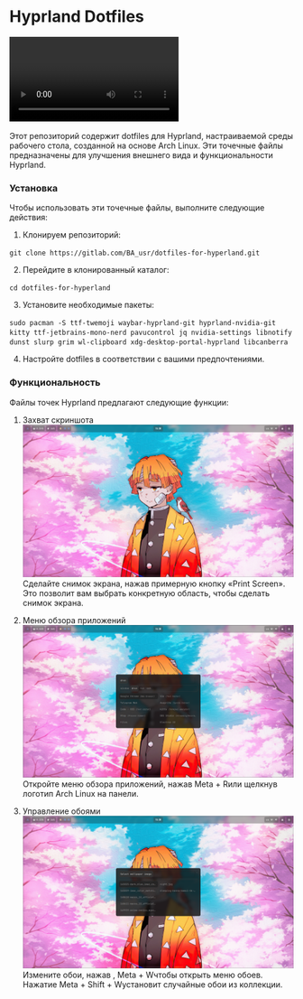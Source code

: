 # Hyprland Dotfiles

<video src="Media/rice.mp4" controls title="Title"></video>

Этот репозиторий содержит dotfiles для Hyprland, настраиваемой среды рабочего стола, созданной на основе Arch Linux. Эти точечные файлы предназначены для улучшения внешнего вида и функциональности Hyprland.

### Установка

Чтобы использовать эти точечные файлы, выполните следующие действия:

1. Клонируем репозиторий:

`git clone https://gitlab.com/BA_usr/dotfiles-for-hyperland.git`

2. Перейдите в клонированный каталог:

`cd dotfiles-for-hyperland`

3. Установите необходимые пакеты:

`sudo pacman -S ttf-twemoji waybar-hyprland-git hyprland-nvidia-git kitty ttf-jetbrains-mono-nerd pavucontrol jq nvidia-settings libnotify dunst slurp grim wl-clipboard xdg-desktop-portal-hyprland libcanberra`

4. Настройте dotfiles в соответствии с вашими предпочтениями.

### Функциональность

Файлы точек Hyprland предлагают следующие функции:

1. Захват скриншота
![Захват скриншота](Media/1.png)
Сделайте снимок экрана, нажав примерную кнопку «Print Screen». Это позволит вам выбрать конкретную область, чтобы сделать снимок экрана.

2. Меню обзора приложений
![Меню обзора приложений](Media/2.png)
Откройте меню обзора приложений, нажав Meta + Rили щелкнув логотип Arch Linux на панели.

3. Управление обоями
![Управление обоями](Media/3.png)
Измените обои, нажав , Meta + Wчтобы открыть меню обоев. Нажатие Meta + Shift + Wустановит случайные обои из коллекции.
